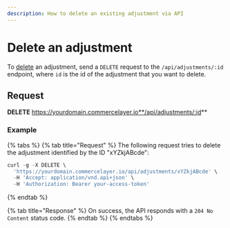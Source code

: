 ```yaml
---
description: How to delete an existing adjustment via API
---
```


# Delete an adjustment

To <a href="https://docs.commercelayer.io/developers/deleting-resources" target="_blank">delete</a> an adjustment, send a `DELETE` request to the `/api/adjustments/:id` endpoint, where `id` is the id of the adjustment that you want to delete.

## Request

**DELETE** https://yourdomain.commercelayer.io**/api/adjustments/:id**

### Example

{% tabs %}
{% tab title="Request" %}
The following request tries to delete the adjustment identified by the ID "xYZkjABcde":

```javascript
curl -g -X DELETE \
  'https://yourdomain.commercelayer.io/api/adjustments/xYZkjABcde' \
  -H 'Accept: application/vnd.api+json' \
  -H 'Authorization: Bearer your-access-token'
```
{% endtab %}

{% tab title="Response" %}
On success, the API responds with a `204 No Content` status code.
{% endtab %}
{% endtabs %}

